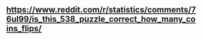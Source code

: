 ## https://www.reddit.com/r/statistics/comments/76ul99/is_this_538_puzzle_correct_how_many_coins_flips/

